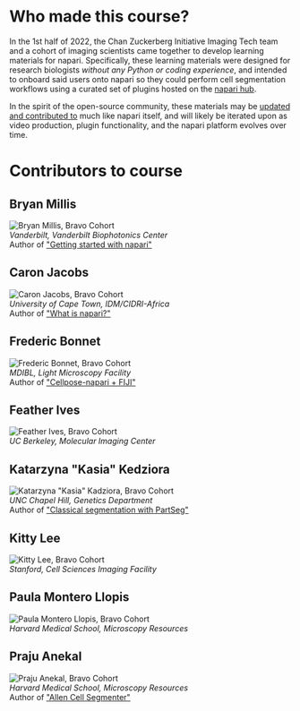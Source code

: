 # Who made this course?

In the 1st half of 2022, the Chan Zuckerberg Initiative Imaging Tech team and a cohort of imaging scientists came together to develop learning materials for napari. Specifically, these learning materials were designed for research biologists *without any Python or coding experience*, and intended to onboard said users onto napari so they could perform cell segmentation workflows using a curated set of plugins hosted on the [napari hub](https://www.napari-hub.org).  

In the spirit of the open-source community, these materials may be [updated and contributed to](https://github.com/chanzuckerberg/napari-segmentation-workshop) much like napari itself, and will likely be iterated upon as video production, plugin functionality, and the napari platform evolves over time. 

# Contributors to course

## Bryan Millis
![Bryan Millis, Bravo Cohort](images/bryan.png)
<br>
*Vanderbilt, Vanderbilt Biophotonics Center*
<br>
Author of ["Getting started with napari"](onboard/whatisnapari.md)

## Caron Jacobs
![Caron Jacobs, Bravo Cohort](images/caron.png)
<br>
*University of Cape Town, IDM/CIDRI-Africa*
<br>
Author of ["What is napari?"](onboard/whatisnapari.md)

## Frederic Bonnet
![Frederic Bonnet, Bravo Cohort](images/frederic.png)
<br>
*MDIBL, Light Microscopy Facility*
<br>
Author of ["Cellpose-napari + FIJI"](workflow/cellpose.md)

## Feather Ives
![Feather Ives, Bravo Cohort](images/feather.png)
<br>
*UC Berkeley, Molecular Imaging Center*

## Katarzyna "Kasia" Kedziora
![Katarzyna "Kasia" Kadziora, Bravo Cohort](images/kasia.png)
<br>
*UNC Chapel Hill, Genetics Department*
<br>
Author of ["Classical segmentation with PartSeg"](workflow/partseg.md)

## Kitty Lee
![Kitty Lee, Bravo Cohort](images/kitty2.png)
<br>
*Stanford, Cell Sciences Imaging Facility*

## Paula Montero Llopis
![Paula Montero Llopis, Bravo Cohort](images/paula.png)
<br>
*Harvard Medical School, Microscopy Resources*

## Praju Anekal
![Praju Anekal, Bravo Cohort](images/praju.png)
<br>
*Harvard Medical School, Microscopy Resources*
<br>
Author of ["Allen Cell Segmenter"](workflow/allencell.md)
